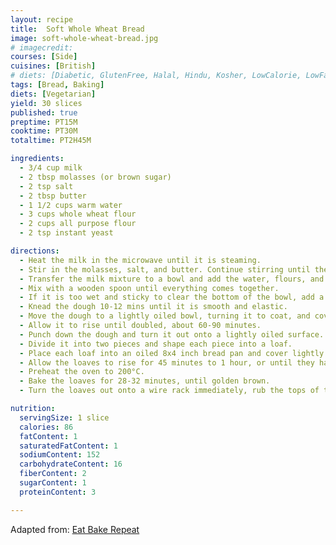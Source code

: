 ```yaml
---
layout: recipe
title:  Soft Whole Wheat Bread
image: soft-whole-wheat-bread.jpg
# imagecredit:
courses: [Side]
cuisines: [British]
# diets: [Diabetic, GlutenFree, Halal, Hindu, Kosher, LowCalorie, LowFat, LowLactose, LowSalt, Vegan, Vegetarian]
tags: [Bread, Baking]
diets: [Vegetarian]
yield: 30 slices
published: true
preptime: PT15M
cooktime: PT30M
totaltime: PT2H45M

ingredients:
  - 3/4 cup milk
  - 2 tbsp molasses (or brown sugar)
  - 2 tsp salt
  - 2 tbsp butter
  - 1 1/2 cups warm water
  - 3 cups whole wheat flour
  - 2 cups all purpose flour
  - 2 tsp instant yeast

directions:
  - Heat the milk in the microwave until it is steaming.
  - Stir in the molasses, salt, and butter. Continue stirring until the butter is melted.
  - Transfer the milk mixture to a bowl and add the water, flours, and yeast.
  - Mix with a wooden spoon until everything comes together.
  - If it is too wet and sticky to clear the bottom of the bowl, add a little more flour, a couple tablespoons at a time, until the dough clears the bottom of the bowl. It should be soft and slightly tacky to the touch, but not overly sticky. If the dough is really dry and the flour is not completely mixing in, add a bit more water, a tablespoon at a time, until the dough comes together into a smooth ball.
  - Knead the dough 10-12 mins until it is smooth and elastic.
  - Move the dough to a lightly oiled bowl, turning it to coat, and cover.
  - Allow it to rise until doubled, about 60-90 minutes.
  - Punch down the dough and turn it out onto a lightly oiled surface.
  - Divide it into two pieces and shape each piece into a loaf.
  - Place each loaf into an oiled 8x4 inch bread pan and cover lightly with plastic wrap (make sure the ends aren’t trapped, you don’t want it to stop the bread from rising).
  - Allow the loaves to rise for 45 minutes to 1 hour, or until they have almost doubled.
  - Preheat the oven to 200°C.
  - Bake the loaves for 28-32 minutes, until golden brown.
  - Turn the loaves out onto a wire rack immediately, rub the tops of the loaves with butter if desired (this makes the crust a bit softer), and cool completely before slicing.

nutrition:
  servingSize: 1 slice
  calories: 86
  fatContent: 1
  saturatedFatContent: 1
  sodiumContent: 152
  carbohydrateContent: 16
  fiberContent: 2
  sugarContent: 1
  proteinContent: 3

---
```

Adapted from: [Eat Bake Repeat](https://bake-eat-repeat.com/whole-wheat-bread-recipe/)
